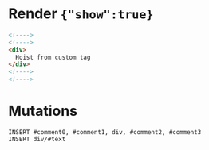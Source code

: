# Render `{"show":true}`

```html
<!---->
<!---->
<div>
  Hoist from custom tag
</div>
<!---->
<!---->
```

# Mutations
```
INSERT #comment0, #comment1, div, #comment2, #comment3
INSERT div/#text
```